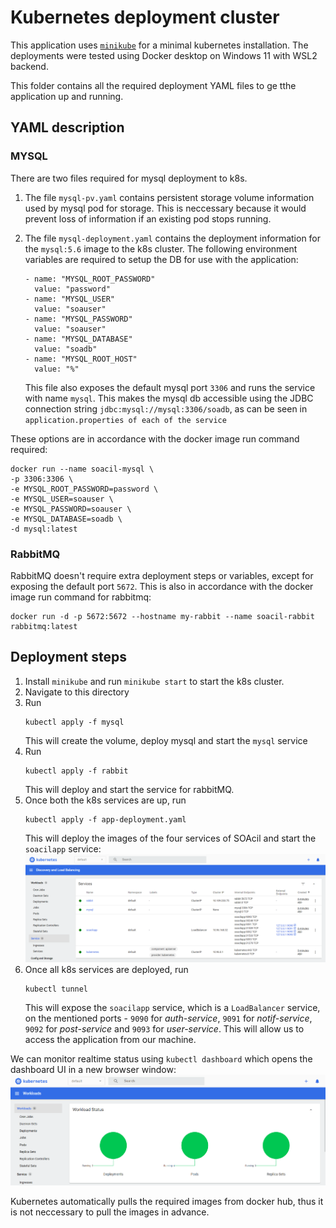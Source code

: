 # Kubernetes deployment cluster

This application uses [`minikube`](https://minikube.sigs.k8s.io/docs/start/) for a minimal kubernetes installation. The deployments were tested using Docker desktop on Windows 11 with WSL2 backend.

This folder contains all the required deployment YAML files to ge tthe application up and running.

## YAML description

### MYSQL

There are two files required for mysql deployment to k8s.

1. The file `mysql-pv.yaml` contains persistent storage volume information used by mysql pod for storage. This is neccessary because it would prevent loss of information if an existing pod stops running.
2. The file `mysql-deployment.yaml` contains the deployment information for the `mysql:5.6` image to the k8s cluster. The following environment variables are required to setup the DB for use with the application:

   ```
   - name: "MYSQL_ROOT_PASSWORD"
     value: "password"
   - name: "MYSQL_USER"
     value: "soauser"
   - name: "MYSQL_PASSWORD"
     value: "soauser"
   - name: "MYSQL_DATABASE"
     value: "soadb"
   - name: "MYSQL_ROOT_HOST"
     value: "%"
   ```

   This file also exposes the default mysql port `3306` and runs the service with name `mysql`. This makes the mysql db accessible using the JDBC connection string `jdbc:mysql://mysql:3306/soadb`, as can be seen in `application.properties of each of the service`

These options are in accordance with the docker image run command required:

```
docker run --name soacil-mysql \
-p 3306:3306 \
-e MYSQL_ROOT_PASSWORD=password \
-e MYSQL_USER=soauser \
-e MYSQL_PASSWORD=soauser \
-e MYSQL_DATABASE=soadb \
-d mysql:latest
```

### RabbitMQ

RabbitMQ doesn't require extra deployment steps or variables, except for exposing the default port `5672`. This is also in accordance with the docker image run command for rabbitmq:

```
docker run -d -p 5672:5672 --hostname my-rabbit --name soacil-rabbit rabbitmq:latest
```

## Deployment steps

1. Install `minikube` and run `minikube start` to start the k8s cluster.
2. Navigate to this directory
3. Run
   ```
   kubectl apply -f mysql
   ```
   This will create the volume, deploy mysql and start the `mysql` service
4. Run
   ```
   kubectl apply -f rabbit
   ```
   This will deploy and start the service for rabbitMQ.
5. Once both the k8s services are up, run
   ```
   kubectl apply -f app-deployment.yaml
   ```
   This will deploy the images of the four services of SOAcil and start the `soacilapp` service:
   ![](img/k8s-services.png)
6. Once all k8s services are deployed, run
   ```
   kubectl tunnel
   ```
   This will expose the `soacilapp` service, which is a `LoadBalancer` service, on the mentioned ports - `9090` for _auth-service_, `9091` for _notif-service_, `9092` for _post-service_ and `9093` for _user-service_. This will allow us to access the application from our machine.

We can monitor realtime status using `kubectl dashboard` which opens the dashboard UI in a new browser window:
![](img/k8s-dashboard.png)

Kubernetes automatically pulls the required images from docker hub, thus it is not neccessary to pull the images in advance.
